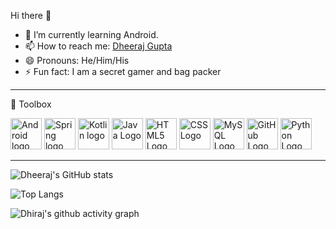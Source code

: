 Hi there 👋

<ul>
  
<li>🌱 I’m currently learning Android.</li>

<li><g-emoji class="g-emoji" alias="mailbox" fallback-src="https://github.githubassets.com/images/icons/emoji/unicode/1f4eb.png">📫</g-emoji> How to reach me: <a href="https://www.linkedin.com/in/dheerajgupta02/" rel="nofollow">Dheeraj Gupta</a></li>
<li>😄 Pronouns: He/Him/His</li>
<li>⚡ Fun fact: I am a secret gamer and bag packer</li>
</ul>


---
🧰 Toolbox

<img src="https://cdn.worldvectorlogo.com/logos/android-logomark.svg" alt="Android logo" width="50" height="50"/>    <img src="https://cdn.worldvectorlogo.com/logos/spring-3.svg" alt="Spring logo" width="50" height="50"/>    <img src="https://cdn.worldvectorlogo.com/logos/kotlin-2.svg" alt="Kotlin logo" width="50" height="50"/>    <img src="https://cdn.worldvectorlogo.com/logos/java-4.svg" alt="Java Logo" width="50" height="50"/>    <img src="https://cdn.worldvectorlogo.com/logos/html5.svg" alt="HTML5 Logo" width="50" height="50"/>    <img src="https://cdn.worldvectorlogo.com/logos/css3.svg" alt="CSS Logo" width="50" height="50"/>    <img src="https://cdn.worldvectorlogo.com/logos/mysql-5.svg" alt="MySQL Logo" width="50" height="50"/>    <img src="https://cdn.worldvectorlogo.com/logos/git-icon.svg" alt="GitHub Logo" width="50" height="50"/>    <img src="https://cdn.worldvectorlogo.com/logos/python-5.svg" alt="Python Logo" width="50" height="50"/>    

---



![Dheeraj's GitHub stats](https://github-readme-stats.vercel.app/api?username=nero002&show_icons=true&theme=radical)

![Top Langs](https://camo.githubusercontent.com/af307bcaa8e23cc44add852f732bf5de62d7588114133bacc419c54e7d792dcd/68747470733a2f2f6769746875622d726561646d652d73746174732e76657263656c2e6170702f6170692f746f702d6c616e67732f3f757365726e616d653d6e65726f303032266c61796f75743d636f6d70616374267468656d653d7261646963616c)


![Dhiraj's github activity graph](https://activity-graph.herokuapp.com/graph?username=nero002&theme=dracula)
